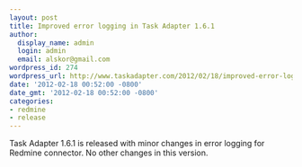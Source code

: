 ```yaml
---
layout: post
title: Improved error logging in Task Adapter 1.6.1
author:
  display_name: admin
  login: admin
  email: alskor@gmail.com
wordpress_id: 274
wordpress_url: http://www.taskadapter.com/2012/02/18/improved-error-logging-in-task-adapter-1-6-1/
date: '2012-02-18 00:52:00 -0800'
date_gmt: '2012-02-18 00:52:00 -0800'
categories:
- redmine
- release
---
```

<p>Task Adapter 1.6.1 is released with minor changes in error logging for Redmine connector. No other changes in this version.</p>
